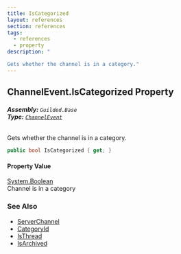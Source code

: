 ```yaml
---
title: IsCategorized
layout: references
section: references
tags:
  - references
  - property
description: "

Gets whether the channel is in a category."
---
```


## ChannelEvent.IsCategorized Property
###### **Assembly:** `Guilded.Base`<br/>**Type:** [`ChannelEvent`](ChannelEvent 'Guilded.Base.Events.ChannelEvent')

Gets whether the channel is in a category.

```csharp
public bool IsCategorized { get; }
```

#### Property Value
[System.Boolean](https://docs.microsoft.com/en-us/dotnet/api/System.Boolean 'System.Boolean')  
Channel is in a category

### See Also
- [ServerChannel](ServerChannel 'Guilded.Base.Servers.ServerChannel')
- [CategoryId](ServerChannel.CategoryId 'Guilded.Base.Servers.ServerChannel.CategoryId')
- [IsThread](ServerChannel.IsThread 'Guilded.Base.Servers.ServerChannel.IsThread')
- [IsArchived](ServerChannel.IsArchived 'Guilded.Base.Servers.ServerChannel.IsArchived')